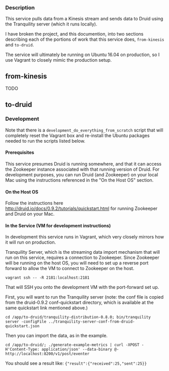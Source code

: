 ### Description

This service pulls data from a Kinesis stream and sends data to Druid using
the Tranquility server (which it runs locally).

I have broken the project, and this documention, into two sections describing
each of the portions of work that this service does, `from-kinesis` and
`to-druid`.

The service will ultimately be running on Ubuntu 16.04 on production, so I use
Vagrant to closely mimic the production setup.

## from-kinesis

TODO

## to-druid

### Development

Note that there is a `development_do_everything_from_scratch` script that will
completely reset the Vagrant box and re-install the Ubuntu packages needed to
run the scripts listed below.

#### Prerequisites

This service presumes Druid is running somewhere, and that it can access the
Zookeeper instance associated with that running version of Druid.  For
development purposes, you can run Druid (and Zookeeper) on your local Mac using
the instructions referenced in the "On the Host OS" section.

#### On the Host OS

Follow the instructions here
http://druid.io/docs/0.9.2/tutorials/quickstart.html for running Zookeeper and
Druid on your Mac.

#### In the Service (VM for development instructions)

In development this service runs in Vagrant, which very closely mirrors how it
will run on production.

Tranquility Server, which is the streaming data import mechanism that will run
on this service, requires a connection to Zookeeper.  Since Zookeeper will be
running on the host OS, you will need to set up a reverse port forward to allow
the VM to connect to Zookeeper on the host.

    vagrant ssh -- -R 2181:localhost:2181

That will SSH you onto the development VM with the port-forward set up.

First, you will want to run the Tranquility server (note: the conf file is
copied from the druid-0.9.2 conf-quickstart directory, which is available at
the same quickstart link mentioned above.)

    cd /app/to-druid/tranquility-distribution-0.8.0; bin/tranquility server -configFile ../tranquility-server-conf-from-druid-quickstart.json

Then you can import the data, as in the example.

    cd /app/to-druid/; ./generate-example-metrics | curl -XPOST -H'Content-Type: application/json' --data-binary @- http://localhost:8200/v1/post/eventer

You should see a result like: `{"result":{"received":25,"sent":25}}`
